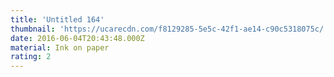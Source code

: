 ```yaml
---
title: 'Untitled 164'
thumbnail: 'https://ucarecdn.com/f8129285-5e5c-42f1-ae14-c90c5318075c/'
date: 2016-06-04T20:43:48.000Z
material: Ink on paper
rating: 2
---
```

